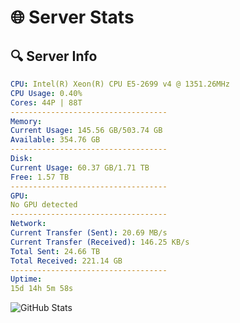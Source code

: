 # 🌐 Server Stats
## 🔍 Server Info
```yaml
CPU: Intel(R) Xeon(R) CPU E5-2699 v4 @ 1351.26MHz
CPU Usage: 0.40%
Cores: 44P | 88T
-----------------------------------
Memory:
Current Usage: 145.56 GB/503.74 GB
Available: 354.76 GB
-----------------------------------
Disk:
Current Usage: 60.37 GB/1.71 TB
Free: 1.57 TB
-----------------------------------
GPU:
No GPU detected
-----------------------------------
Network:
Current Transfer (Sent): 20.69 MB/s
Current Transfer (Received): 146.25 KB/s
Total Sent: 24.66 TB
Total Received: 221.14 GB
-----------------------------------
Uptime:
15d 14h 5m 58s
```
![GitHub Stats](https://img.shields.io/badge/Updated-2025-03-23_11:28:47-blue)